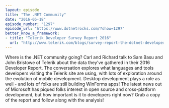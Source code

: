 ```yaml
---
layout: episode
title: "The .NET Community"
date: "2016-05-18"
episode_number: "1297"
episode_url: "https://www.dotnetrocks.com/?show=1297"
better_know_a_framework:
- title: "Telerik Developer Survey Report 2016"
  url: "http://www.telerik.com/blogs/survey-report-the-dotnet-developer-of-2016"
---
```


Where is the .NET community going? Carl and Richard talk to Sam Basu and John Bristowe of Telerik about the data they've gathered in their 2016 Developer Report. The conversation explores what languages and tools developers visiting the Telerik site are using, with lots of exploration around the evolution of mobile development. Desktop development plays a role as well - and lots of folks are still building WinForms apps! The latest news out of Microsoft has piqued folks interest in open source and cross-platform development, but how important is it to developers right now? Grab a copy of the report and follow along with the analysis!
